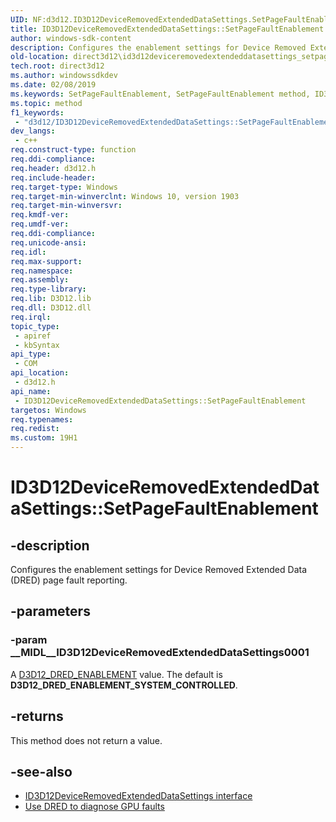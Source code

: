 ```yaml
---
UID: NF:d3d12.ID3D12DeviceRemovedExtendedDataSettings.SetPageFaultEnablement
title: ID3D12DeviceRemovedExtendedDataSettings::SetPageFaultEnablement
author: windows-sdk-content
description: Configures the enablement settings for Device Removed Extended Data (DRED) page fault reporting.
old-location: direct3d12\id3d12deviceremovedextendeddatasettings_setpagefaultenablement.htm
tech.root: direct3d12
ms.author: windowssdkdev
ms.date: 02/08/2019
ms.keywords: SetPageFaultEnablement, SetPageFaultEnablement method, ID3D12DeviceRemovedExtendedDataSettings, ID3D12DeviceRemovedExtendedDataSettings interface, ID3D12DeviceRemovedExtendedDataSettings.SetPageFaultEnablement, ID3D12DeviceRemovedExtendedDataSettings::SetPageFaultEnablement, d3d12/ID3D12DeviceRemovedExtendedDataSettings::SetPageFaultEnablement, direct3d12.id3d12deviceremovedextendeddatasettings_setpagefaultenablement
ms.topic: method
f1_keywords: 
 - "d3d12/ID3D12DeviceRemovedExtendedDataSettings::SetPageFaultEnablement"
dev_langs:
 - c++
req.construct-type: function
req.ddi-compliance: 
req.header: d3d12.h
req.include-header: 
req.target-type: Windows
req.target-min-winverclnt: Windows 10, version 1903
req.target-min-winversvr: 
req.kmdf-ver: 
req.umdf-ver: 
req.ddi-compliance: 
req.unicode-ansi: 
req.idl: 
req.max-support: 
req.namespace: 
req.assembly: 
req.type-library: 
req.lib: D3D12.lib
req.dll: D3D12.dll
req.irql: 
topic_type:
 - apiref
 - kbSyntax
api_type:
 - COM
api_location:
 - d3d12.h
api_name:
 - ID3D12DeviceRemovedExtendedDataSettings::SetPageFaultEnablement
targetos: Windows
req.typenames: 
req.redist: 
ms.custom: 19H1
---
```


# ID3D12DeviceRemovedExtendedDataSettings::SetPageFaultEnablement

## -description

Configures the enablement settings for Device Removed Extended Data (DRED) page fault reporting.

## -parameters

### -param __MIDL__ID3D12DeviceRemovedExtendedDataSettings0001

A [D3D12_DRED_ENABLEMENT](ne-d3d12-d3d12_dred_enablement.md) value. The default is **D3D12_DRED_ENABLEMENT_SYSTEM_CONTROLLED**.

## -returns

This method does not return a value.

## -see-also

* [ID3D12DeviceRemovedExtendedDataSettings interface](nn-d3d12-id3d12deviceremovedextendeddatasettings.md)
* [Use DRED to diagnose GPU faults](/windows/desktop/direct3d12/use-dred)
